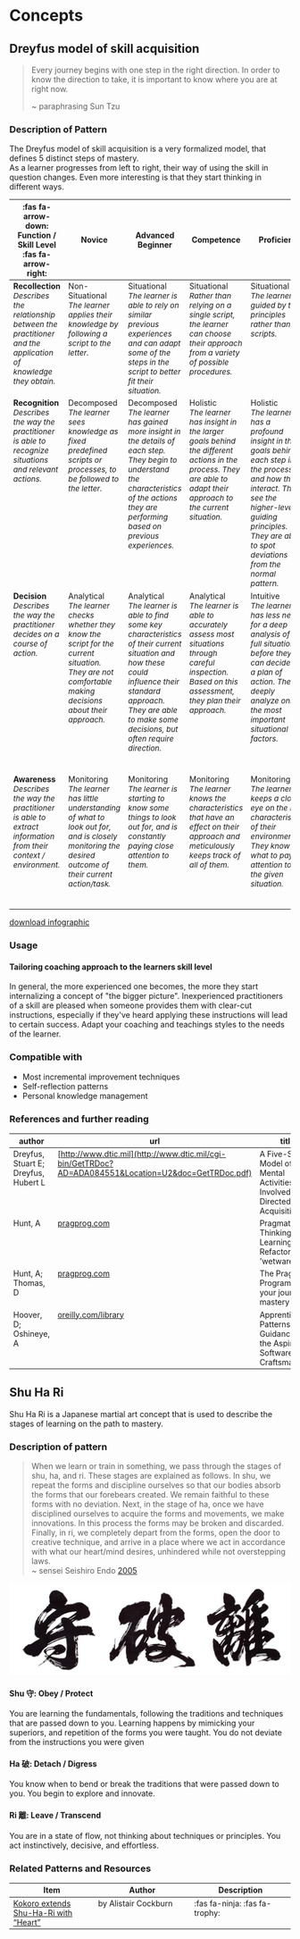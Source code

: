 # Concepts

## Dreyfus model of skill acquisition

> Every journey begins with one step in the right direction. In order to know the direction to take, it is important to know where you are at right now.
>
> ~ paraphrasing Sun Tzu
  

### Description of Pattern

The Dreyfus model of skill acquisition is a very formalized model, that defines 5 distinct steps of mastery.  
As a learner progresses from left to right, their way of using the skill in question changes.
Even more interesting is that they start thinking in different ways. 

<style>
table td {
    vertical-align: top;
}

table th:first-of-type {
    width: 15%;
}
table th:nth-of-type(2) {
    width: 17%;
}
table th:nth-of-type(3) {
    width: 17%;
}
table th:nth-of-type(4) {
    width: 17%;
}
table th:nth-of-type(5) {
    width: 17%;
}
table th:nth-of-type(6) {
    width: 17%;
}

table em {
  font-size: 0.85rem;
}
</style>

| :fas fa-arrow-down: Function / Skill Level :fas fa-arrow-right: | 	Novice 	| Advanced Beginner 	| Competence 	| Proficient 	| Expert | 
|---|---|---|---|---|---|
| **Recollection** <br />  _Describes the relationship between the practitioner and the application of knowledge they obtain._ | Non-Situational <br /> _The learner applies their knowledge by following a script to the letter._ | Situational <br /> _The learner is able to rely on similar previous experiences and can adapt some of the steps in the script to better fit their situation._ | Situational <br /> _Rather than relying on a single script, the learner can choose their approach from a variety of possible procedures._ | Situational <br /> _The learner is guided by the principles rather than scripts._ | Situational <br /> _The learner no longer relies on adhering to rules or principles, but can adapt their knowledge to the situation at hand._ | 
| **Recognition**  <br /> _Describes the way the practitioner is able to recognize situations and relevant actions._ |	Decomposed <br /> _The learner sees  knowledge as fixed predefined scripts or processes, to be followed to the letter._ |	Decomposed <br /> _The learner has gained more insight in the details of each step. They begin to understand the characteristics of the actions they are performing based on previous experiences._ |	Holistic <br /> _The learner has insight in the larger goals behind the different actions in the process. They are able to adapt their approach to the current situation._ |	Holistic <br /> _The learner has a profound insight in the goals behind each step in the process, and how they interact. They see the higher-level guiding principles. They are able to spot deviations from the normal pattern._ |	Holistic <br /> _The learner has a very profound understanding of the subject area, and are able to see situations as a whole._ |
| **Decision**  <br /> _Describes the way the practitioner decides on a course of action._ |	Analytical <br /> _The learner checks whether they know the script for the current situation. They are not comfortable making decisions about their approach._ |	Analytical <br /> _The learner is able to find some key characteristics of their current situation and how these could influence their standard approach. They are able to make some decisions, but often require direction._ |	Analytical <br /> _The learner is able to accurately assess most situations through careful inspection. Based on this assessment, they plan their approach._ |	Intuitive <br /> _The learner has less need for a deep analysis of the full situation before they can decide on a plan of action. They deeply analyze only the most important situational factors._ |	Intuitive <br /> _The learner's decisions are driven mostly by their gut feeling. They are able to fluently combine their instincts and a deeper analysis of novelties. Often they find it difficult to explain exactly WHY they took a certain decision._ |
| **Awareness**  <br /> _Describes the way the practitioner is able to extract information from their context / environment._ |	Monitoring <br /> _The learner  has little understanding of what to look out for, and is closely monitoring the desired outcome of their current action/task._ |	Monitoring <br /> _The learner is starting to know some things to look out for, and is constantly paying close attention to them._|	Monitoring <br /> _The learner knows the characteristics that have an effect on their approach and meticulously keeps track of all of them._ |	Monitoring <br /> _The learner keeps a close eye on the key characteristics of their environment. They know what to pay attention to in the given situation._ |	Absorbed <br /> _The learner subconsciously takes mental note of behaviors and characteristics of their environment. They **feel** when something is going well, or when risks are on the horizon._ | 

[download infographic](./dreyfus.jpg)

### Usage

#### Tailoring coaching approach to the learners skill level

In general, the more experienced one becomes, the more they start internalizing a concept of "the bigger picture".
Inexperienced practitioners of a skill are pleased when someone provides them with clear-cut instructions, especially if they've heard applying these instructions will lead to certain success.
Adapt your coaching and teachings styles to the needs of the learner. 

### Compatible with

* Most incremental improvement techniques
* Self-reflection patterns
* Personal knowledge management


### References and further reading

| author | url | title | publisher |
|---|---|---|---|
| Dreyfus, Stuart E; Dreyfus, Hubert L | [http://www.dtic.mil](http://www.dtic.mil/cgi-bin/GetTRDoc?AD=ADA084551&Location=U2&doc=GetTRDoc.pdf)| A Five-Stage Model of the Mental Activities Involved in Directed Skill Acquisition | Storming Media |
| Hunt, A | [pragprog.com](https://pragprog.com/book/ahptl/pragmatic-thinking-and-learning) | Pragmatic Thinking and Learning: Refactor Your 'wetware' | Pragmatic Bookshelf |
| Hunt, A; Thomas, D | [pragprog.com](https://pragprog.com/book/tpp20/the-pragmatic-programmer-20th-anniversary-edition) | The Pragmatic Programmer, your journey to mastery | Addison Wesley/Pragmatic Bookshelf |
| Hoover, D; Oshineye, A | [oreilly.com/library](https://www.oreilly.com/library/view/apprenticeship-patterns/9780596806842/ch01.html) | Apprenticeship Patterns: Guidance for the Aspiring Software Craftsman | O'Reilly Media, Inc |


## Shu Ha Ri


Shu Ha Ri is a Japanese martial art concept that is used to describe the stages of learning on the path to mastery.

### Description of pattern

> When we learn or train in something, we pass through the stages of shu, ha, and ri. These stages are explained as follows. In shu, we repeat the forms and discipline ourselves so that our bodies absorb the forms that our forebears created. We remain faithful to these forms with no deviation. Next, in the stage of ha, once we have disciplined ourselves to acquire the forms and movements, we make innovations. In this process the forms may be broken and discarded. Finally, in ri, we completely depart from the forms, open the door to creative technique, and arrive in a place where we act in accordance with what our heart/mind desires, unhindered while not overstepping laws.  
> ~ sensei Seishiro Endo [2005](https://web.archive.org/web/20110610205348/http://homepage3.nifty.com/aikido_sakudojo/Shihan_Interview_Dou144-e.html)

![Shu Ha Ri](./shuhari_kanji.jpg)

#### Shu 守: Obey / Protect

You are learning the fundamentals, following the traditions and techniques that are passed down to you. Learning happens by mimicking your superiors, and repetition of the forms you were taught. You do not deviate from the instructions you were given

#### Ha 破: Detach / Digress

You know when to bend or break the traditions that were passed down to you. You begin to explore and innovate.

#### Ri 離: Leave / Transcend

You are in a state of flow, not thinking about techniques or principles. You act instinctively, decisive, and effortless.

### Related Patterns and Resources

| Item | Author | Description |
|---|---|---|
| [Kokoro extends Shu-Ha-Ri with “Heart”](https://heartofagile.com/kokoro-extends-shu-ha-ri-with-heart/) | by Alistair Cockburn | :fas fa-ninja: :fas fa-trophy: |
